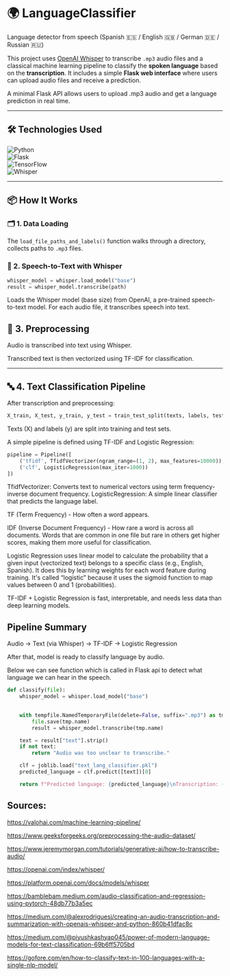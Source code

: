 # 🌍 LanguageClassifier  
Language detector from speech (Spanish 🇪🇸 / English 🇬🇧 / German 🇩🇪 / Russian 🇷🇺)

This project uses [OpenAI Whisper](https://github.com/openai/whisper) to transcribe `.mp3` audio files and a classical machine learning pipeline to classify the **spoken language** based on the **transcription**. It includes a simple **Flask web interface** where users can upload audio files and receive a prediction.

A minimal Flask API allows users to upload .mp3 audio and get a language prediction in real time.



---

## 🛠️ Technologies Used

![Python](https://img.shields.io/badge/Python-3.10-blue?logo=python)  
![Flask](https://img.shields.io/badge/Flask-2.3-black?logo=flask)  
![TensorFlow](https://img.shields.io/badge/TensorFlow-2.16.1-FF6F00?logo=tensorflow)  
![Whisper](https://img.shields.io/badge/Whisper-Base--Model-4B8BBE?logo=OpenAI&logoColor=white)

---

## 📦 How It Works

### 🗂️ 1. Data Loading

The `load_file_paths_and_labels()` function walks through a directory, collects paths to `.mp3` files.

### 🧠 2. Speech-to-Text with Whisper

```python
whisper_model = whisper.load_model("base")
result = whisper_model.transcribe(path)
```
Loads the Whisper model (base size) from OpenAI, a pre-trained speech-to-text model.
For each audio file, it transcribes speech into text.


## 🧪 3. Preprocessing

Audio is transcribed into text using Whisper.

Transcribed text is then vectorized using TF-IDF for classification.

---

## 🔤 4. Text Classification Pipeline

After transcription and preprocessing:

```python
X_train, X_test, y_train, y_test = train_test_split(texts, labels, test_size=0.2)
``` 
Texts (X) and labels (y) are split into training and test sets.

A simple pipeline is defined using TF-IDF and Logistic Regression:
```python
pipeline = Pipeline([
    ('tfidf', TfidfVectorizer(ngram_range=(1, 2), max_features=10000)),
    ('clf', LogisticRegression(max_iter=1000))
])
```
TfidfVectorizer: Converts text to numerical vectors using term frequency-inverse document frequency.
LogisticRegression: A simple linear classifier that predicts the language label.

TF (Term Frequency) - How often a word appears.

IDF (Inverse Document Frequency) - How rare a word is across all documents.
Words that are common in one file but rare in others get higher scores, making them more useful for classification.

Logistic Regression uses linear model to calculate the probability that a given input (vectorized text) belongs to a specific class (e.g., English, Spanish). It does this by learning weights for each word feature during training.
It's called “logistic” because it uses the sigmoid function to map values between 0 and 1 (probabilities).


TF-IDF + Logistic Regression is fast, interpretable, and needs less data than deep learning models.

## Pipeline Summary


Audio → Text (via Whisper) → TF-IDF → Logistic Regression

After that, model is ready to classify language by audio. 

Below we can see function which is called in Flask api to detect what language we can hear in the speech.
```python
def classify(file):
    whisper_model = whisper.load_model("base")
    

    with tempfile.NamedTemporaryFile(delete=False, suffix=".mp3") as tmp:
        file.save(tmp.name)
        result = whisper_model.transcribe(tmp.name)

    text = result["text"].strip()
    if not text:
        return "Audio was too unclear to transcribe."

    clf = joblib.load("text_lang_classifier.pkl")
    predicted_language = clf.predict([text])[0]

    return f"Predicted language: {predicted_language}\nTranscription: {text}"

```
## Sources:

https://valohai.com/machine-learning-pipeline/

https://www.geeksforgeeks.org/preprocessing-the-audio-dataset/

https://www.jeremymorgan.com/tutorials/generative-ai/how-to-transcribe-audio/

https://openai.com/index/whisper/

https://platform.openai.com/docs/models/whisper

https://bamblebam.medium.com/audio-classification-and-regression-using-pytorch-48db77b3a5ec

https://medium.com/@alexrodriguesj/creating-an-audio-transcription-and-summarization-with-openais-whisper-and-python-860b41dfac8c

https://medium.com/@piyushkashyap045/power-of-modern-language-models-for-text-classification-69b6ff5705bd

https://gofore.com/en/how-to-classify-text-in-100-languages-with-a-single-nlp-model/
